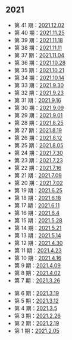 ## 2021
* 第 41 期：[2021.12.02](docs/2021_12_02.md)
* 第 40 期：[2021.11.25](docs/2021_11_25.md)
* 第 39 期：[2021.11.18](docs/2021_11_18.md)
* 第 38 期：[2021.11.11](docs/2021_11_11.md)
* 第 37 期：[2021.11.04](docs/2021_11_04.md)
* 第 36 期：[2021.10.28](docs/2021_10_28.md)
* 第 35 期：[2021.10.21](docs/2021_10_21.md)
* 第 34 期：[2021.10.14](docs/2021_10_14.md)
* 第 33 期：[2021.9.30](docs/2021_9_30.md)
* 第 32 期：[2021.9.23](docs/2021_9_23.md)
* 第 31 期：[2021.9.16](docs/2021_9_16.md)
* 第 30 期：[2021.9.09](docs/2021_9_09.md)
* 第 29 期：[2021.9.01](docs/2021_9_01.md)
* 第 28 期：[2021.8.25](docs/2021_8_25.md)
* 第 27 期：[2021.8.19](docs/2021_8_19.md)
* 第 26 期：[2021.8.12](docs/2021_8_12.md)
* 第 25 期：[2021.8.05](docs/2021_8_05.md)
* 第 24 期：[2021.7.30](docs/2021_7_30.md)
* 第 23 期：[2021.7.23](docs/2021_7_23.md)
* 第 22 期：[2021.7.16](docs/2021_7_16.md)
* 第 21 期：[2021.7.09](docs/2021_7_09.md)
* 第 20 期：[2021.7.02](docs/2021_7_02.md)
* 第 19 期：[2021.6.25](docs/2021_6_25.md)
* 第 18 期：[2021.6.18](docs/2021_6_18.md)
* 第 17 期：[2021.6.11](docs/2021_6_11.md)
* 第 16 期：[2021.6.4](docs/2021_6_4.md)
* 第 15 期：[2021.5.28](docs/2021_5_28.md)
* 第 14 期：[2021.5.21](docs/2021_5_21.md)
* 第 13 期：[2021.5.14](docs/2021_5_14.md)
* 第 12 期：[2021.4.30](docs/2021_4_30.md)
* 第 11 期：[2021.4.23](docs/2021_4_23.md)
* 第 10 期：[2021.4.16](docs/2021_4_16.md)
* 第 9 期：[2021.4.09](docs/2021_4_09.md)
* 第 8 期：[2021.4.02](docs/2021_4_02.md)
* 第 7 期：[2021.3.26](docs/2021_3_26.md)
- 第 6 期：[2021.3.19](docs/2021_3_19.md)
- 第 5 期：[2021.3.12](docs/2021_3_12.md)
- 第 4 期：[2021.3.5](docs/2021_3_05.md)
- 第 3 期：[2021.2.26](docs/2021_2_26.md)
- 第 2 期：[2021.2.19](docs/2021_2_19.md)
- 第 1 期：[2021.2.05](docs/2021_2_05.md)